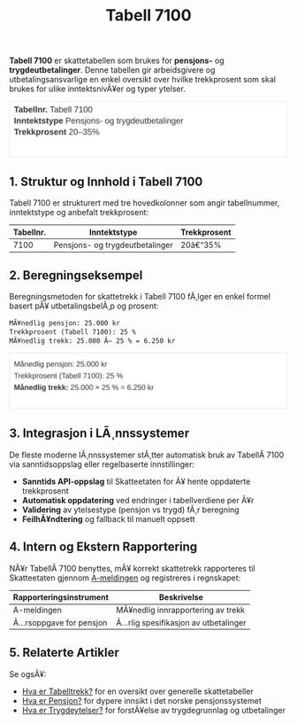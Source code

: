 ﻿---
title: "Tabell 7100"
meta_title: "Tabell 7100"
meta_description: '**Tabell 7100** er skattetabellen som brukes for **pensjons-** og **trygdeutbetalinger**. Denne tabellen gir arbeidsgivere og utbetalingsansvarlige en enkel ove...'
slug: tabell-7100
type: blog
layout: pages/single
---

**Tabell 7100** er skattetabellen som brukes for **pensjons-** og **trygdeutbetalinger**. Denne tabellen gir arbeidsgivere og utbetalingsansvarlige en enkel oversikt over hvilke trekkprosent som skal brukes for ulike inntektsnivÃ¥er og typer ytelser.

![Oversikt over Tabell 7100](tabell-7100-struktur.svg)

## 1. Struktur og Innhold i Tabell 7100

Tabell 7100 er strukturert med tre hovedkolonner som angir tabellnummer, inntektstype og anbefalt trekkprosent:

| **Tabellnr.** | **Inntektstype**                    | **Trekkprosent** |
|---------------|-------------------------------------|------------------|
| 7100          | Pensjons- og trygdeutbetalinger     | 20â€“35%           |

## 2. Beregningseksempel

Beregningsmetoden for skattetrekk i Tabell 7100 fÃ¸lger en enkel formel basert pÃ¥ utbetalingsbelÃ¸p og prosent:

```
MÃ¥nedlig pensjon: 25.000 kr
Trekkprosent (Tabell 7100): 25 %
MÃ¥nedlig trekk: 25.000 Ã— 25 % = 6.250 kr
```

![Eksempel pÃ¥ trekkberegning med Tabell 7100](tabell-7100-eksempel.svg)

## 3. Integrasjon i LÃ¸nnssystemer

De fleste moderne lÃ¸nnssystemer stÃ¸tter automatisk bruk av TabellÂ 7100 via sanntidsoppslag eller regelbaserte innstillinger:

* **Sanntids API-oppslag** til Skatteetaten for Ã¥ hente oppdaterte trekkprosent
* **Automatisk oppdatering** ved endringer i tabellverdiene per Ã¥r
* **Validering** av ytelsestype (pensjon vs trygd) fÃ¸r beregning
* **FeilhÃ¥ndtering** og fallback til manuelt oppsett

## 4. Intern og Ekstern Rapportering

NÃ¥r TabellÂ 7100 benyttes, mÃ¥ korrekt skattetrekk rapporteres til Skatteetaten gjennom [A-meldingen](/blogs/regnskap/hva-er-a-meldingen "Hva er A-meldingen? Komplett Guide til Inntekts- og Trekkoppgaver") og registreres i regnskapet:

| **Rapporteringsinstrument** | **Beskrivelse**                    |
|-----------------------------|------------------------------------|
| A-meldingen                 | MÃ¥nedlig innrapportering av trekk  |
| Ã…rsoppgave for pensjon      | Ã…rlig spesifikasjon av utbetalinger |

## 5. Relaterte Artikler

Se ogsÃ¥:

* [Hva er Tabelltrekk?](/blogs/regnskap/hva-er-tabelltrekk "Hva er Tabelltrekk?") for en oversikt over generelle skattetabeller
* [Hva er Pensjon?](/blogs/regnskap/hva-er-pensjon "Hva er Pensjon?") for dypere innsikt i det norske pensjonssystemet
* [Hva er Trygdeytelser?](/blogs/regnskap/hva-er-trygdeytelser "Hva er Trygdeytelser?") for forstÃ¥else av trygdegrunnlag og utbetalinger
